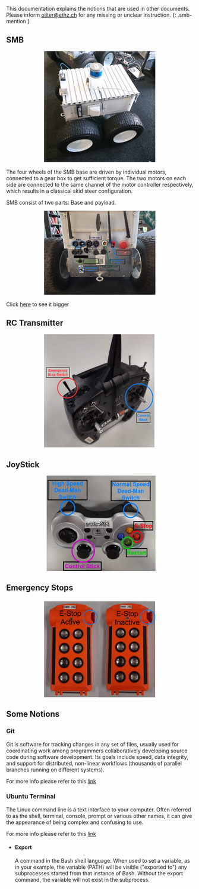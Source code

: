 This documentation explains the notions that are used in other documents.
Please inform oilter@ethz.ch for any missing or unclear instruction.
{: .smb-mention }

## SMB 
<p align="center">
  <img style=" right;"  src="images/SMB.png" width="300" title="Image of SMB">
</p>

The four wheels of the SMB base are driven by individual motors, connected to a gear box to get sufficient torque. The two motors on each side are connected to the same channel of the motor controller respectively, which results in a classical skid steer configuration. 

SMB consist of two parts: Base and payload.

<p align="center">
  <img style=" left;"  src="images/SMB_Backpanel.png" width="300" title="Back Panel of the SMB">
</p>

Click [here](images/SMB_Backpanel.png) to see it bigger

## RC Transmitter
<p align="center">
  <img style=" right;"  src="images/RCTransmitter.png" width="300" title="RC Transmitter">
</p>


## JoyStick
<p align="center">
  <img style=" right;"  src="images/JoyStick.png" width="300" title="Joystick">
</p>


## Emergency Stops
<p align="center">
  <img style=" right;"  src="images/E-Stop.png" width="300" title="Remote Emergy Button">
</p>



## Some Notions

### Git 
Git is software for tracking changes in any set of files, usually used for coordinating work among programmers collaboratively developing source code during software development. Its goals include speed, data integrity, and support for distributed, non-linear workflows (thousands of parallel branches running on different systems).

For more info please refer to this [link](https://medium.com/@itswisdomagain/git-101-introduction-to-git-for-newbies-bb14f6f9fc1)

### Ubuntu Terminal 
The Linux command line is a text interface to your computer. Often referred to as the shell, terminal, console, prompt or various other names, it can give the appearance of being complex and confusing to use.

For more info please refer to this [link](https://ubuntu.com/tutorials/command-line-for-beginners#1-overview)


* #### Export 
  A command in the Bash shell language. When used to set a variable, as in your example, the variable (PATH) will be visible ("exported to") any subprocesses started from that instance of Bash. Without the export command, the variable will not exist in the subprocess.
